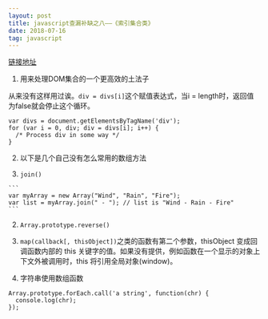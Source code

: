 ```yaml
---
layout: post
title: javascript查漏补缺之八——《索引集合类》
date: 2018-07-16
tag: javascript
---
```


[链接地址](https://developer.mozilla.org/zh-CN/docs/Web/JavaScript/Guide/Indexed_collections)

1. 用来处理DOM集合的一个更高效的土法子

  从来没有这样用过诶。`div = divs[i]`这个赋值表达式，当i = length时，返回值为false就会停止这个循环。

  ```
  var divs = document.getElementsByTagName('div');
  for (var i = 0, div; div = divs[i]; i++) {
    /* Process div in some way */
  }
  ```
2. 以下是几个自己没有怎么常用的数组方法

  1. `join()`

    ```
    var myArray = new Array("Wind", "Rain", "Fire");
    var list = myArray.join(" - "); // list is "Wind - Rain - Fire"
    ```

  2. `Array.prototype.reverse()`

3. `map(callback[, thisObject])`之类的函数有第二个参数，thisObject 变成回调函数内部的 this 关键字的值。如果没有提供，例如函数在一个显示的对象上下文外被调用时，this 将引用全局对象(window)。 

4. 字符串使用数组函数

  ```
  Array.prototype.forEach.call('a string', function(chr) {
    console.log(chr);
  });
  ```
